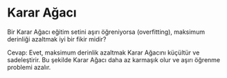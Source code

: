 # Karar Ağacı

Bir Karar Ağacı eğitim setini aşırı öğreniyorsa (overfitting), maksimum derinliği azaltmak iyi bir fikir midir?

Cevap: Evet, maksimum derinlik azaltmak Karar Ağacını küçültür ve sadeleştirir. Bu şekilde Karar Ağacı daha az karmaşık olur ve aşırı öğrenme problemi azalır.

